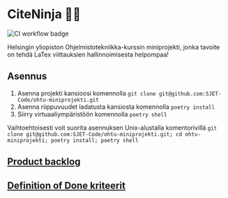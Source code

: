 # CiteNinja 🥷🏻

![CI workflow badge](https://github.com/SJET-Code/ohtu-miniprojekti/workflows/CI/badge.svg)

Helsingin yliopiston Ohjelmistotekniikka-kurssin miniprojekti, jonka tavoite on tehdä LaTex viittauksien hallinnoimisesta helpompaa!

## Asennus

1. Asenna projekti kansioosi komennolla `git clone git@github.com:SJET-Code/ohtu-miniprojekti.git`
2. Asenna riippuvuudet ladatusta kansiosta komennolla `poetry install`
3. Siirry virtuaaliympäristöön komennolla `poetry shell`

Vaihtoehtoisesti voit suorita asennuksen Unix-alustalla komentorivillä  `git clone git@github.com:SJET-Code/ohtu-miniprojekti.git; cd ohtu-miniprojekti; poetry install; poetry shell`


## [Product backlog](https://docs.google.com/spreadsheets/d/1RbO_Gy8ZapAasyJvEX_d92clEDd4_5P1BG1dUu0xQnI/edit?usp=sharing)



## [Definition of Done kriteerit](./documents/DoD.md)
